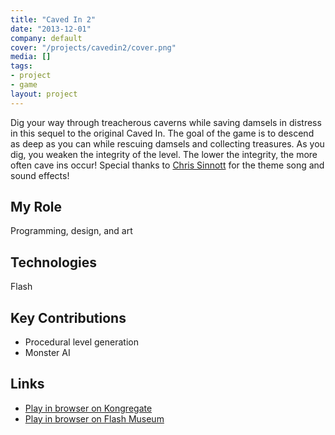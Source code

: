 ```yaml
---
title: "Caved In 2"
date: "2013-12-01"
company: default
cover: "/projects/cavedin2/cover.png"
media: []
tags:
- project
- game
layout: project
---
```


Dig your way through treacherous caverns while saving damsels in distress in this sequel to the original Caved In. The goal of the game is to descend as deep as you can while rescuing damsels and collecting treasures. As you dig, you weaken the integrity of the level. The lower the integrity, the more often cave ins occur! Special thanks to [Chris Sinnott](https://chrissinnott.bandcamp.com/) for the theme song and sound effects!

## My Role
Programming, design, and art

## Technologies
Flash

## Key Contributions
* Procedural level generation
* Monster AI

## Links
* [Play in browser on Kongregate](http://www.kongregate.com/games/alexlarioza/caved-in-2)
* [Play in browser on Flash Museum](https://flashmuseum.org/caved-in-2/)